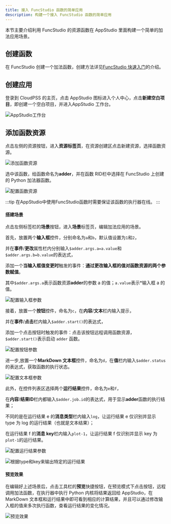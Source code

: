 ```yaml
---
title: 接入 FuncStudio 函数的简单应用
description: 构建一个接入 FuncStudio 函数的简单应用
---
```



本节主要介绍利用 FuncStudio 的资源函数在 AppStudio 里面构建一个简单的加法应用场景。

## 创建函数

在 FuncStudio 创建一个加法函数，创建方法详见[FuncStudio 快速入门](../../../funcstudio/guide/local/python/index.md)的介绍。

## 创建应用

登录到 CloudPSS 的主页，点击 AppStudio 图标进入个人中心，点击**新建空白项目**，即创建一个空白项目，并进入AppStudio 工作台。

![AppStudio工作台](./AppStudio工作台.png "AppStudio工作台")

## 添加函数资源

点击左侧的资源按钮，进入**资源标签页**，在资源创建区点击新建资源，选择函数资源。

![添加函数资源](./添加函数资源.png "添加函数资源")

选中该函数，给函数命名为**adder**，并在函数 RID栏中选择在 FuncStudio 上创建的 Python 加法器函数。

![配置函数资源](./配置函数资源.png "配置函数资源")

:::tip
在AppStudio中使用FuncStudio函数时需要保证该函数的执行器在线。
:::

#### 搭建场景

点击左侧标签栏的**场景**按钮，进入**场景**标签页，编辑加法应用的场景。

首先，放置两个**输入框**控件，分别命名为`a`和`b`，默认值设置为`1`和`2`，

并在**事件**/**更改**属性栏内分别输入`$adder.args.a=a.value`和`$adder.args.b=b.value`的表达式，

添加一个**当输入框值变更时**触发的事件：**通过更改输入框的值对函数资源的两个参数赋值**。

其中`$adder.args.a`表示函数资源**adder**的参数 a 的值；`a.value`表示*输入框 a 的值。

![配置输入框参数](./配置输入框参数.png "配置输入框参数")

接着，放置一个**按钮**控件，命名为`c`，在**内容**/**文本**栏内输入提示，

并在**事件**/**点击**栏内输入`$adder.start()`的表达式，

添加一个点击按钮时触发的事件：点击该按钮远程调用函数资源，`$adder.start()`表示启动 `adder` 函数。

![配置按钮参数](./配置按钮参数4.png "配置按钮参数")

进一步,放置一个**MarkDown 文本框**控件，命名为`d`，在**值**栏内输入`$adder.status`的表达式，获取函数的执行状态。

![配置文本框参数](./配置文本框参数4.png "配置文本框参数")

此外，在控件列表区选择两个**运行结果**控件，命名为`e`和`f`，

在**内容**/**结果ID**栏内都输入`$adder.job.id`的表达式，用于显示**adder**函数的执行结果；

不同的是在运行结果 e 的**消息类型**栏内输入`log`，让运行结果 e 仅识别并显示 type 为 log 的运行结果（也就是文本结果）；

在运行结果 f 的**消息 key**栏内输入`plot-1`，让运行结果 f 仅识别并显示 key 为`plot-1`的运行结果。

![配置运行结果参数](./1.png)

![根据type和key来输出特定的运行结果](./2.png)

#### 预览效果

在编辑好上述场景后，点击工具栏的**预览**快捷按钮，在预览模式下点击按钮，远程调用加法函数，在执行器中执行 Python 内核将结果返回给 AppStudio，在 MarkDown 文本框和运行结果中即可看到相应的计算结果，并且可以通过修改输入框的值来多次执行函数，查看运行结果的变化情况。

![预览效果](./预览效果4.png "预览效果")

